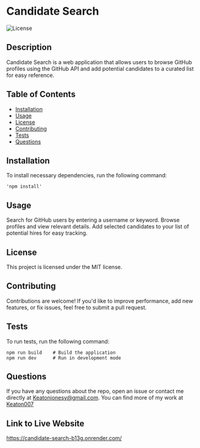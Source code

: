 # Candidate Search

  ![License](https://img.shields.io/badge/license-MIT-blue.svg)

  ## Description
  Candidate Search is a web application that allows users to browse GitHub profiles using the GitHub API and add potential candidates to a curated list for easy reference. 

  ## Table of Contents
  * [Installation](#installation)
  * [Usage](#usage)
  * [License](#license)
  * [Contributing](#contributing)
  * [Tests](#tests)
  * [Questions](#questions)
  
  ## Installation
  To install necessary dependencies, run the following command:
  ```
  'npm install'
  ```

  ## Usage
  Search for GitHub users by entering a username or keyword.
  Browse profiles and view relevant details.
  Add selected candidates to your list of potential hires for easy tracking.

  ## License
  This project is licensed under the MIT license.

  ## Contributing
  Contributions are welcome! If you'd like to improve performance, add new features, or fix issues, feel free to submit a pull request. 

  ## Tests
  To run tests, run the following command:
  ```
  npm run build    # Build the application  
  npm run dev      # Run in development mode  
  ```

  ## Questions
  If you have any questions about the repo, open an issue or contact me directly at [Keatonjonesy@gmail.com](mailto:Keatonjonesy@gmail.com). 
  You can find more of my work at [Keaton007](https://github.com/Keaton007)

  ## Link to Live Website
  https://candidate-search-b13g.onrender.com/

